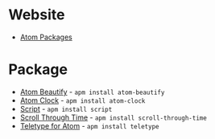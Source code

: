 # Website
* [Atom Packages](https://atom.io/packages)

# Package
* [Atom Beautify](https://atom.io/packages/atom-beautify) - `apm install atom-beautify`
* [Atom Clock](https://atom.io/packages/atom-clock) - `apm install atom-clock`
* [Script](https://atom.io/packages/script) - `apm install script`
* [Scroll Through Time](https://atom.io/packages/scroll-through-time) - `apm install scroll-through-time`
* [Teletype for Atom](https://atom.io/packages/teletype) - `apm install teletype`
